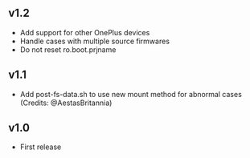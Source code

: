 ## v1.2

- Add support for other OnePlus devices
- Handle cases with multiple source firmwares
- Do not reset ro.boot.prjname

## v1.1

- Add post-fs-data.sh to use new mount method for abnormal cases (Credits: @AestasBritannia)

## v1.0

- First release
